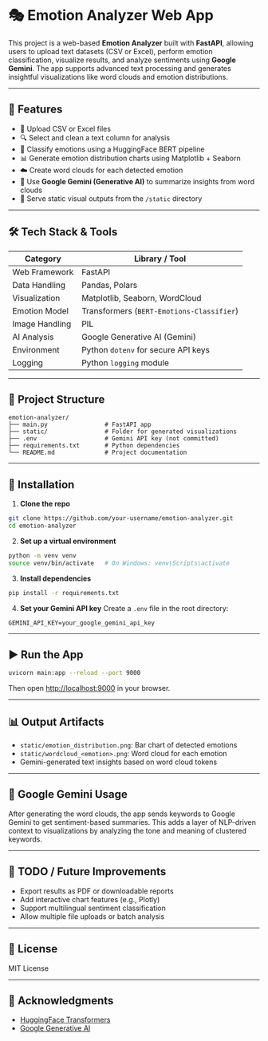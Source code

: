 
# 🎭 Emotion Analyzer Web App

This project is a web-based **Emotion Analyzer** built with **FastAPI**, allowing users to upload text datasets (CSV or Excel), perform emotion classification, visualize results, and analyze sentiments using **Google Gemini**. The app supports advanced text processing and generates insightful visualizations like word clouds and emotion distributions.

---

## 🚀 Features

- 📁 Upload CSV or Excel files
- 🔍 Select and clean a text column for analysis
- 🧠 Classify emotions using a HuggingFace BERT pipeline
- 📊 Generate emotion distribution charts using Matplotlib + Seaborn
- ☁️ Create word clouds for each detected emotion
- 🧠 Use **Google Gemini (Generative AI)** to summarize insights from word clouds
- 📂 Serve static visual outputs from the `/static` directory

---

## 🛠️ Tech Stack & Tools

| Category        | Library / Tool                           |
|----------------|-------------------------------------------|
| Web Framework   | FastAPI                                  |
| Data Handling   | Pandas, Polars                           |
| Visualization   | Matplotlib, Seaborn, WordCloud           |
| Emotion Model   | Transformers (`BERT-Emotions-Classifier`)|
| Image Handling  | PIL                                       |
| AI Analysis     | Google Generative AI (Gemini)            |
| Environment     | Python `dotenv` for secure API keys      |
| Logging         | Python `logging` module                  |

---

## 📁 Project Structure

```
emotion-analyzer/
├── main.py                # FastAPI app
├── static/                # Folder for generated visualizations
├── .env                   # Gemini API key (not committed)
├── requirements.txt       # Python dependencies
└── README.md              # Project documentation
```

---

## 🧪 Installation

1. **Clone the repo**
```bash
git clone https://github.com/your-username/emotion-analyzer.git
cd emotion-analyzer
```

2. **Set up a virtual environment**
```bash
python -m venv venv
source venv/bin/activate   # On Windows: venv\Scripts\activate
```

3. **Install dependencies**
```bash
pip install -r requirements.txt
```

4. **Set your Gemini API key**
Create a `.env` file in the root directory:
```
GEMINI_API_KEY=your_google_gemini_api_key
```

---

## ▶️ Run the App

```bash
uvicorn main:app --reload --port 9000
```

Then open [http://localhost:9000](http://localhost:9000) in your browser.

---

## 📊 Output Artifacts

- `static/emotion_distribution.png`: Bar chart of detected emotions
- `static/wordcloud_<emotion>.png`: Word cloud for each emotion
- Gemini-generated text insights based on word cloud tokens

---

## 🤖 Google Gemini Usage

After generating the word clouds, the app sends keywords to Google Gemini to get sentiment-based summaries. This adds a layer of NLP-driven context to visualizations by analyzing the tone and meaning of clustered keywords.

---

## 📌 TODO / Future Improvements

- Export results as PDF or downloadable reports
- Add interactive chart features (e.g., Plotly)
- Support multilingual sentiment classification
- Allow multiple file uploads or batch analysis

---

## 📝 License

MIT License

---

## 🙌 Acknowledgments

- [HuggingFace Transformers](https://huggingface.co/ayoubkirouane/BERT-Emotions-Classifier)
- [Google Generative AI](https://ai.google.dev/)
